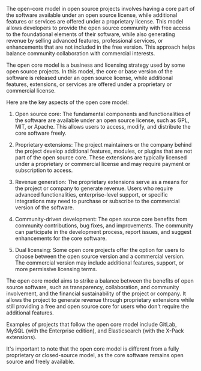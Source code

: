The open-core model in open source projects involves having a core part of the software available under an open source license, while additional features or services are offered under a proprietary license. This model allows developers to provide the open source community with free access to the foundational elements of their software, while also generating revenue by selling advanced features, professional services, or enhancements that are not included in the free version. This approach helps balance community collaboration with commercial interests.

The open core model is a business and licensing strategy used by some open source projects. In this model, the core or base version of the software is released under an open source license, while additional features, extensions, or services are offered under a proprietary or commercial license.

Here are the key aspects of the open core model:

1. Open source core: The fundamental components and functionalities of the software are available under an open source license, such as GPL, MIT, or Apache. This allows users to access, modify, and distribute the core software freely.

2. Proprietary extensions: The project maintainers or the company behind the project develop additional features, modules, or plugins that are not part of the open source core. These extensions are typically licensed under a proprietary or commercial license and may require payment or subscription to access.

3. Revenue generation: The proprietary extensions serve as a means for the project or company to generate revenue. Users who require advanced functionalities, enterprise-level support, or specific integrations may need to purchase or subscribe to the commercial version of the software.

4. Community-driven development: The open source core benefits from community contributions, bug fixes, and improvements. The community can participate in the development process, report issues, and suggest enhancements for the core software.

5. Dual licensing: Some open core projects offer the option for users to choose between the open source version and a commercial version. The commercial version may include additional features, support, or more permissive licensing terms.

The open core model aims to strike a balance between the benefits of open source software, such as transparency, collaboration, and community involvement, and the financial sustainability of the project or company. It allows the project to generate revenue through proprietary extensions while still providing a free and open source core for users who don't require the additional features.

Examples of projects that follow the open core model include GitLab, MySQL (with the Enterprise edition), and Elasticsearch (with the X-Pack extensions).

It's important to note that the open core model is different from a fully proprietary or closed-source model, as the core software remains open source and freely available.
